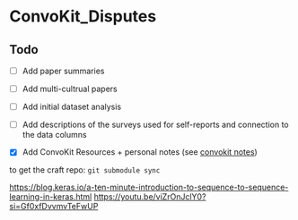 # ConvoKit_Disputes
## Todo
- [ ] Add paper summaries
- [ ] Add multi-cultrual papers
- [ ] Add initial dataset analysis
- [ ] Add descriptions of the surveys used for self-reports and connection to the data columns
- [X] Add ConvoKit Resources + personal notes (see [convokit notes](https://github.com/mishkin101/ConvoKit_Disputes/blob/main/ConvoKitNotes.md))


to get the craft repo: `git submodule sync` 

https://blog.keras.io/a-ten-minute-introduction-to-sequence-to-sequence-learning-in-keras.html
https://youtu.be/viZrOnJclY0?si=Gf0xfDvvmvTeFwUP